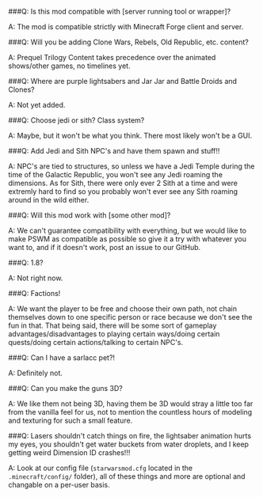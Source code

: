 ###Q: Is this mod compatible with [server running tool or wrapper]?

A: The mod is compatible strictly with Minecraft Forge client and server.




###Q: Will you be adding Clone Wars, Rebels, Old Republic, etc. content?

A: Prequel Trilogy Content takes precedence over the animated shows/other games, no timelines yet.




###Q: Where are purple lightsabers and Jar Jar and Battle Droids and Clones?

A: Not yet added.




###Q: Choose jedi or sith? Class system?

A: Maybe, but it won't be what you think. There most likely won't be a GUI.




###Q: Add Jedi and Sith NPC's and have them spawn and stuff!!

A: NPC's are tied to structures, so unless we have a Jedi Temple during the time of the Galactic Republic, you won't see any Jedi roaming the dimensions.  As for Sith, there were only ever 2 Sith at a time and were extremly hard to find so you probably won't ever see any Sith roaming around in the wild either.




###Q: Will this mod work with [some other mod]?

A: We can't guarantee compatibility with everything, but we would like to make PSWM as compatible as possible so give it a try with whatever you want to, and if it doesn't work, post an issue to our GitHub.




###Q: 1.8?

A: Not right now.




###Q: Factions!

A: We want the player to be free and choose their own path, not chain themselves down to one specific person or race because we don't see the fun in that.  That being said, there will be some sort of gameplay advantages/disadvantages to playing certain ways/doing certain quests/doing certain actions/talking to certain NPC's.




###Q: Can I have a sarlacc pet?!

A: Definitely not.




###Q: Can you make the guns 3D?

A: We like them not being 3D, having them be 3D would stray a little too far from the vanilla feel for us, not to mention the countless hours of modeling and texturing for such a small feature.




###Q: Lasers shouldn't catch things on fire, the lightsaber animation hurts my eyes, you shouldn't get water buckets from water droplets, and I keep getting weird Dimension ID crashes!!!

A: Look at our config file (`starwarsmod.cfg` located in the `.minecraft/config/` folder), all of these things and more are optional and changable on a per-user basis.
